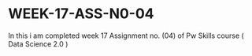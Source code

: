# WEEK-17-ASS-N0-04
In this i am completed week 17 Assignment no. (04) of Pw Skills course ( Data Science 2.0 )
